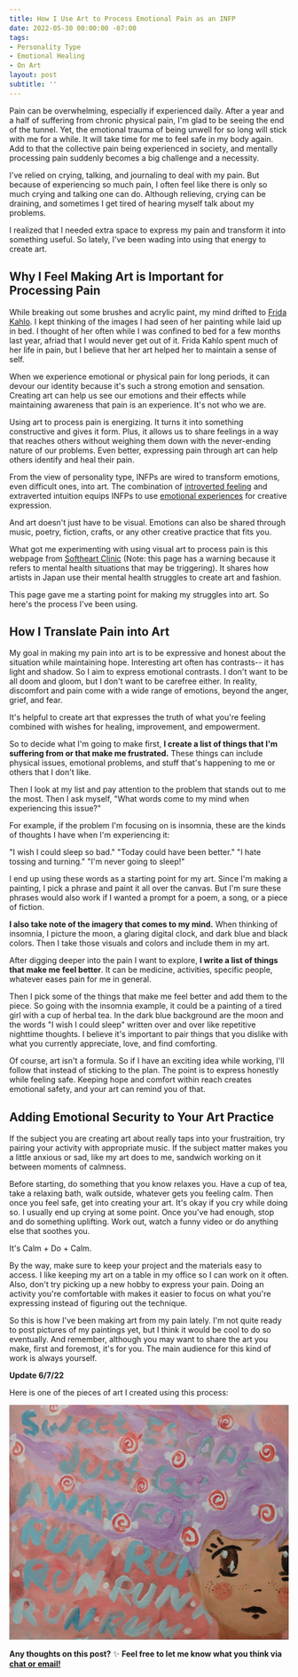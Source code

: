 ```yaml
---
title: How I Use Art to Process Emotional Pain as an INFP
date: 2022-05-30 00:00:00 -07:00
tags:
- Personality Type 
- Emotional Healing
- On Art
layout: post
subtitle: ''
---
```


Pain can be overwhelming, especially if experienced daily. After a year and a half of suffering from chronic physical pain, I'm glad to be seeing the end of the tunnel. Yet, the emotional trauma of being unwell for so long will stick with me for a while. It will take time for me to feel safe in my body again. Add to that the collective pain being experienced in society, and mentally processing pain suddenly becomes a big challenge and a necessity.

I've relied on crying, talking, and journaling to deal with my pain. But because of experiencing so much pain, I often feel like there is only so much crying and talking one can do. Although relieving, crying can be draining, and sometimes I get tired of hearing myself talk about my problems.

I realized that I needed extra space to express my pain and transform it into something useful. So lately, I've been wading into using that energy to create art.

## Why I Feel Making Art is Important for Processing Pain

While breaking out some brushes and acrylic paint, my mind drifted to [Frida Kahlo](https://en.wikipedia.org/wiki/Frida_Kahlo). I kept thinking of the images I had seen of her painting while laid up in bed. I thought of her often while I was confined to bed for a few months last year, afriad that I would never get out of it. Frida Kahlo spent much of her life in pain, but I believe that her art helped her to maintain a sense of self.

When we experience emotional or physical pain for long periods, it can devour our identity because it's such a strong emotion and sensation. Creating art can help us see our emotions and their effects while maintaining awareness that pain is an experience. It's not who we are.

Using art to process pain is energizing. It turns it into something constructive and gives it form. Plus, it allows us to share feelings in a way that reaches others without weighing them down with the never-ending nature of our problems. Even better,  expressing pain through art can help others identify and heal their pain.

From the view of personality type, INFPs are wired to transform emotions, even difficult ones, into art. The combination of [introverted feeling](https://arcadiapage.com/2018/03/life-as-introverted-feeling-user.html) and extraverted intuition equips INFPs to use [emotional experiences](https://arcadiapage.com/2022-02-27-how-infps-can-turn-emotional-crisis-into-an-opportunity/) for creative expression.

And art doesn't just have to be visual. Emotions can also be shared through music, poetry, fiction, crafts, or any other creative practice that fits you.

What got me experimenting with using visual art to process pain is this webpage from [Softheart Clinic](https://softheartclinic.neocities.org/subpages/cautionmenhera.html) (Note: this page has a warning because it refers to mental health situations that may be triggering). It shares how artists in Japan use their mental health struggles to create art and fashion.

This page gave me a starting point for making my struggles into art. So here's the process I've been using.

## How I Translate Pain into Art

My goal in making my pain into art is to be expressive and honest about the situation while maintaining hope. Interesting art often has contrasts-- it has light and shadow. So I aim to express emotional contrasts. I don't want to be all doom and gloom, but I don't want to be carefree either. In reality, discomfort and pain come with a wide range of emotions, beyond the anger, grief, and fear.

It's helpful to create art that expresses the truth of what you're feeling combined with wishes for healing, improvement, and empowerment.

So to decide what I'm going to make first, **I create a list of things that I'm suffering from or that make me frustrated.** These things can include physical issues, emotional problems, and stuff that's happening to me or others that I don't like.

Then I look at my list and pay attention to the problem that stands out to me the most. Then I ask myself, "What words come to my mind when experiencing this issue?"

For example, if the problem I'm focusing on is insomnia, these are the kinds of thoughts I have when I'm experiencing it:

"I wish I could sleep so bad."
"Today could have been better."
"I hate tossing and turning."
"I'm never going to sleep!"

I end up using these words as a starting point for my art. Since I'm making a painting, I pick a phrase and paint it all over the canvas. But I'm sure these phrases would also work if I wanted a prompt for a poem, a song, or a piece of fiction.

**I also take note of the imagery that comes to my mind.** When thinking of insomnia, I picture the moon, a glaring digital clock, and dark blue and black colors. Then I take those visuals and colors and include them in my art.

After digging deeper into the pain I want to explore, **I write a list of things that make me feel better**. It can be medicine, activities, specific people, whatever eases pain for me in general.

Then I pick some of the things that make me feel better and add them to the piece. So going with the insomnia example, it could be a painting of a tired girl with a cup of herbal tea. In the dark blue background are the moon and the words "I wish I could sleep" written over and over like repetitive nighttime thoughts. I believe it's important to pair things that you dislike with what you currently appreciate, love, and find comforting.

Of course, art isn't a formula. So if I have an exciting idea while working, I'll follow that instead of sticking to the plan. The point is to express honestly while feeling safe. Keeping hope and comfort within reach creates emotional safety, and your art can remind you of that.

## Adding Emotional Security to Your Art Practice

If the subject you are creating art about really taps into your frustraition, try pairing your activity with appropriate music. If the subject matter makes you a little anxious or sad, like my art does to me, sandwich working on it between moments of calmness.

Before starting, do something that you know relaxes you. Have a cup of tea, take a relaxing bath, walk outside, whatever gets you feeling calm. Then once you feel safe, get into creating your art. It's okay if you cry while doing so. I usually end up crying at some point. Once you've had enough, stop and do something uplifting. Work out, watch a funny video or do anything else that soothes you.

It's Calm + Do + Calm.

By the way, make sure to keep your project and the materials easy to access. I like keeping my art on a table in my office so I can work on it often. Also, don't try picking up a new hobby to express your pain. Doing an activity you're comfortable with makes it easier to focus on what you're expressing instead of figuring out the technique.

So this is how I've been making art from my pain lately. I'm not quite ready to post pictures of my paintings yet, but I think it would be cool to do so eventually. And remember, although you may want to share the art you make, first and foremost, it's for you. The main audience for this kind of work is always yourself.

**Update 6/7/22**

Here is one of the pieces of art I created using this process: 

![](/uploads/sweet-escape-_2.jpg)

**Any thoughts on this post?** ✨ **Feel free to let me know what you think via** [**chat or email!**](https://arcadiapage.com/coffee/)
